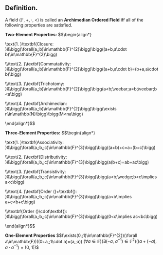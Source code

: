
## Definition.

A field $(\mathbb{F},\;+,\;\cdot,\;<)$ is called an **Archimedian Ordered Field** iff all of the following properties are satisfied.

**Two-Element Properties:**
$$\begin{align*}

\text{1. }\textbf{Closure: }&\bigg(\forall(a,\;b)\in\mathbb{F}^{2}\bigg)\bigg((a+b,a\cdot b)\in\mathbb{F}^{2}\bigg)

\\\\\text{2. }\textbf{Commutativity: }&\bigg(\forall(a,\;b)\in\mathbb{F}^{2}\bigg)\bigg((a+b,a\cdot b)=(b+a,a\cdot b)\bigg)

\\\\\text{3. }\textbf{Trichotomy: }&\bigg(\forall(a,\;b)\in\mathbb{F}^{2}\bigg)\bigg(a<b\;\veebar\;a=b\;\veebar\;b<a\bigg)

\\\\\text{4. }\textbf{Archimedian: }&\bigg(\forall(a,\;b)\in\mathbb{F}^{2}\bigg)\bigg(\exists n\in\mathbb{N}\bigg)\bigg(M<na\bigg)

\end{align*}$$

**Three-Element Properties:**
$$\begin{align*}

\text{1. }\textbf{Associativity: }&\bigg(\forall(a,\;b,\;c)\in\mathbb{F}^{3}\bigg)\bigg((a+b)+c=a+(b+c)\bigg)

\\\\\text{2. }\textbf{Distributivity: }&\bigg(\forall(a,\;b,\;c)\in\mathbb{F}^{3}\bigg)\bigg(a(b+c)=ab+ac\bigg)

\\\\\text{3. }\textbf{Transistivity: }&\bigg(\forall(a,\;b,\;c)\in\mathbb{F}^{3}\bigg)\bigg(a<b\;\wedge\;b<c\implies a<c\bigg)

\\\\\text{4. }\textbf{Order (}+\textbf{): }&\bigg(\forall(a,\;b,\;c)\in\mathbb{F}^{3}\bigg)\bigg(a<b\implies a+c<b+c\bigg)

\\\\\textbf{Order (}\cdot\textbf{): }&\bigg(\forall(a,\;b,\;c)\in\mathbb{F}^{3}\bigg)\bigg(0<c\implies ac<bc\bigg)

\end{align*}$$

**One-Element Properties**
$$(\exists(0,\;1)\in\mathbb{F}^{2})(\forall a\in\mathbb{F})((0+a,\;1\cdot a)=(a,\;a))
$(\forall a\in\mathbb{F})(\exists(-a,\;a^{-1})\in\mathbb{F}^{2})((a+(-a),\;a\cdot a^{-1})=(0,\;1))$$
 
